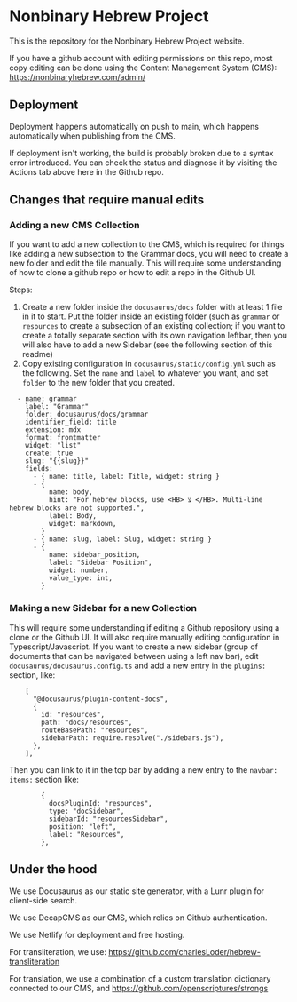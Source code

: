 # Nonbinary Hebrew Project

This is the repository for the Nonbinary Hebrew Project website.

If you have a github account with editing permissions on this repo, most copy editing can be done using the Content Management System (CMS): https://nonbinaryhebrew.com/admin/

## Deployment
Deployment happens automatically on push to main, which happens automatically when publishing from the CMS.

If deployment isn't working, the build is probably broken due to a syntax error introduced.
You can check the status and diagnose it by visiting the Actions tab above here in the Github repo.

## Changes that require manual edits
### Adding a new CMS Collection
If you want to add a new collection to the CMS, which is required for things like adding a new subsection to the Grammar docs,
you will need to create a new folder and edit the file  manually. This will require some understanding of how to clone a github repo or how to edit a repo in the Github UI.

Steps:
1. Create a new folder inside the `docusaurus/docs` folder with at least 1 file in it to start. Put the folder inside an existing folder (such as `grammar` or `resources` to create a subsection of an existing collection; if you want to create a totally separate section with its own navigation leftbar, then you will also have to add a new Sidebar (see the following section of this readme)
1. Copy existing configuration in `docusaurus/static/config.yml` such as the following. Set the `name` and `label` to whatever you want, and set `folder` to the new folder that you created.
```
  - name: grammar
    label: "Grammar"
    folder: docusaurus/docs/grammar
    identifier_field: title
    extension: mdx
    format: frontmatter
    widget: "list"
    create: true
    slug: "{{slug}}"
    fields:
      - { name: title, label: Title, widget: string }
      - {
          name: body,
          hint: "For hebrew blocks, use <HB> צ </HB>. Multi-line hebrew blocks are not supported.",
          label: Body,
          widget: markdown,
        }
      - { name: slug, label: Slug, widget: string }
      - {
          name: sidebar_position,
          label: "Sidebar Position",
          widget: number,
          value_type: int,
        }
```

### Making a new Sidebar for a new Collection
This will require some understanding if editing a Github repository using a clone or the Github UI. It will also require manually editing configuration in Typescript/Javascript.
If you want to create a new sidebar (group of documents that can be navigated between using a left nav bar), edit `docusaurus/docusaurus.config.ts` and add a new entry in the `plugins:` section, like:

```
    [
      "@docusaurus/plugin-content-docs",
      {
        id: "resources",
        path: "docs/resources",
        routeBasePath: "resources",
        sidebarPath: require.resolve("./sidebars.js"),
      },
    ],
```
Then you can link to it in the top bar by adding a new entry to the `navbar: items:` section like:
```
        {
          docsPluginId: "resources",
          type: "docSidebar",
          sidebarId: "resourcesSidebar",
          position: "left",
          label: "Resources",
        },
```

## Under the hood
We use Docusaurus as our static site generator, with a Lunr plugin for client-side search.

We use DecapCMS as our CMS, which relies on Github authentication.

We use Netlify for deployment and free hosting.

For transliteration, we use: https://github.com/charlesLoder/hebrew-transliteration

For translation, we use a combination of a custom translation dictionary connected to our CMS, and https://github.com/openscriptures/strongs
